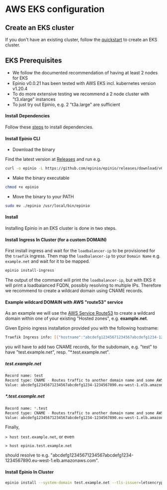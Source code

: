 #  AWS EKS configuration

## Create an EKS cluster

If you don't have an existing cluster, follow the [quickstart](https://docs.aws.amazon.com/eks/latest/userguide/getting-started.html) to create an EKS cluster.

## EKS Prerequisites

* We follow the documented recommendation of having at least 2 nodes for EKS
* Epinio v0.0.21 has been tested with AWS EKS incl. kubernetes version v1.20.4
* To do more extensive testing we recommend a 2 node cluster with "t3.xlarge" instances
* To just try out Epinio, e.g. 2 "t3a.large" are sufficient

#### Install Dependencies

Follow these [steps](./install_dependencies.md) to install dependencies.

#### Install Epinio CLI

* Download the binary

Find the latest version at [Releases](https://github.com/epinio/epinio/releases) and run e.g.

```bash
curl -o epinio -L https://github.com/epinio/epinio/releases/download/v0.0.20/epinio-linux-amd64
```

* Make the binary executable

```bash
chmod +x epinio
```

* Move the binary to your PATH

```bash
sudo mv ./epinio /usr/local/bin/epinio
```

#### Install

Installing Epinio in an EKS cluster is done in two steps.

#### Install Ingress In Cluster (for a custom DOMAIN)

First install ingress and wait for the `loadbalancer-ip` to be provisioned for the `traefik` ingress. Then map the `loadbalancer-ip` to your `Domain Name` e.g. `example.net` and wait for it to be mapped.

```bash
epinio install-ingress
```

The output of the command will print the `loadbalancer-ip`, but with EKS it will print a loadbalanced FQDN, possibly resolving to multiple IPs. Therefore we recommend to create a wildcard domain using CNAME records.

#### Example wildcard DOMAIN with AWS "route53" service

As an example we will use the [AWS Service Route53](https://console.aws.amazon.com/route53/v2/home#Dashboard) to create a wildcard domain within one of your existing "Hosted zones", e.g. **example.net**.

Given Epinio ingress installation provided you with the following hostname:

```bash
Traefik Ingress info: [{"hostname":"abcdefg12345671234567abcdefg1234-1234567890.eu-west-1.elb.amazonaws.com"}]
```

you will have to add two CNAME records, for the subdomain, e.g. "test" to have "test.example.net", resp. "\*.test.example.net".

##### test.example.net

```bash
Record name: test
Record type: CNAME - Routes traffic to another domain name and some AWS resources
Value: abcdefg12345671234567abcdefg1234-1234567890.eu-west-1.elb.amazonaws.com
```

##### \*.test.example.net

```bash
Record name: *.test
Record type: CNAME - Routes traffic to another domain name and some AWS resources
Value: abcdefg12345671234567abcdefg1234-1234567890.eu-west-1.elb.amazonaws.com
```

Finally,

`> host test.example.net`, or even

`> host epinio.test.example.net`

should resolve to e.g. "abcdefg12345671234567abcdefg1234-1234567890.eu-west-1.elb.amazonaws.com".

#### Install Epinio In Cluster

```bash
epinio install --system-domain test.example.net --tls-issuer=letsencrypt-production --use-internal-registry-node-port=false
```

